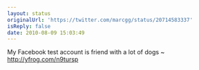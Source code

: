 ```yaml
---
layout: status
originalUrl: 'https://twitter.com/marcgg/status/20714583337'
isReply: false
date: 2010-08-09 15:03:49
---
```


My Facebook test account is friend with a lot of dogs ~  http://yfrog.com/n9tursp
